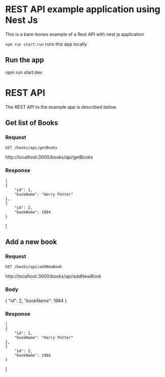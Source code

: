 # REST API example application using Nest Js

This is a bare-bones example of a Rest API with nest js application

`npm run start:run` runs this app locally



## Run the app

   npm run start:dev

# REST API

The REST API to the example app is described below.

## Get list of Books

### Request

`GET /books/api/getBooks`

   http://localhost:3000/books/api/getBooks

### Response

    [
    {
        "id": 1,
        "bookName": "Harry Potter"
    },
    {
        "id": 2,
        "bookName": 1984
    }
]

## Add a new book

### Request

`GET /books/api/addNewBook`

   http://localhost:3000/books/api/addNewBook

### Body

 
{
   "id": 2,
    "bookName": 1984
}


### Response

    [
    {
        "id": 1,
        "bookName": "Harry Potter"
    },
    {
        "id": 2,
        "bookName": 1984
    }
]